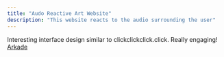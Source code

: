 ```yaml
---
title: "Audo Reactive Art Website"
description: "This website reacts to the audio surrounding the user"
---
```

Interesting interface design similar to clickclickclick.click. Really engaging!
[Arkade](http://arkade.london/)
